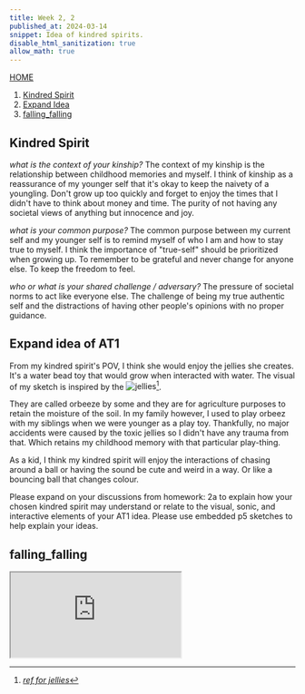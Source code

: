 ```yaml
---
title: Week 2, 2
published_at: 2024-03-14
snippet: Idea of kindred spirits.
disable_html_sanitization: true
allow_math: true
---
```

[HOME](https://kc-yeo-creative-co-37.deno.dev/)

1. [Kindred Spirit](#kindred-spirit) 
2. [Expand Idea](#expand-idea-of-at1)
3. [falling_falling](#falling_falling)

## Kindred Spirit

*what is the context of your kinship?*
The context of my kinship is the relationship between childhood memories and myself. I think of kinship as a reassurance of my younger self that it's okay to keep the naivety of a youngling. Don't grow up too quickly and forget to enjoy the times that I didn't have to think about money and time. The purity of not having any societal views of anything but innocence and joy.

*what is your common purpose?*
The common purpose between my current self and my younger self is to remind myself of who I am and how to stay true to myself. I think the importance of "true-self" should be prioritized when growing up. To remember to be grateful and never change for anyone else. To keep the freedom to feel.

*who or what is your shared challenge / adversary?*
The pressure of societal norms to act like everyone else. The challenge of being my true authentic self and the distractions of having other people's opinions with no proper guidance. 
 
## Expand idea of AT1

From my kindred spirit's POV, I think she would enjoy the jellies she creates. It's a water bead toy that would grow when interacted with water. The visual of my sketch is inspired by the ![jellies](jellies.jpg)[^1]. 

[^1]: [*ref for jellies*](https://shorturl.at/tEEQo)

They are called orbeeze by some and they are for agriculture purposes to retain the moisture of the soil. In my family however, I used to play orbeez with my siblings when we were younger as a play toy. Thankfully, no major accidents were caused by the toxic jellies so I didn't have any trauma from that. Which retains my childhood memory with that particular play-thing.

As a kid, I think my kindred spirit will enjoy the interactions of chasing around a ball or having the sound be cute and weird in a way. Or like a bouncing ball that changes colour. 

Please expand on your discussions from homework: 2a to explain how your chosen kindred spirit may understand or relate to the visual, sonic, and interactive elements of your AT1 idea.  Please use embedded p5 sketches to help explain your ideas.

## falling_falling

<iframe id="falling_falling" src="https://editor.p5js.org/KC-Yeo/full/A4iFiOdLF"></iframe>

<script type="module">

    const iframe  = document.getElementById (`falling_falling`)
    iframe.width  = iframe.parentNode.scrollWidth
    iframe.height = iframe.width * 9 / 16 + 42

</script>